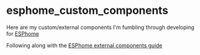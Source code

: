 # esphome_custom_components
 Here are my custom/external components I'm fumbling through developing for <a href="https://esphome.io">ESPhome</a>

Following along with the <a href="https://esphome.io/components/external_components.html">ESPhome external components guide</a>
